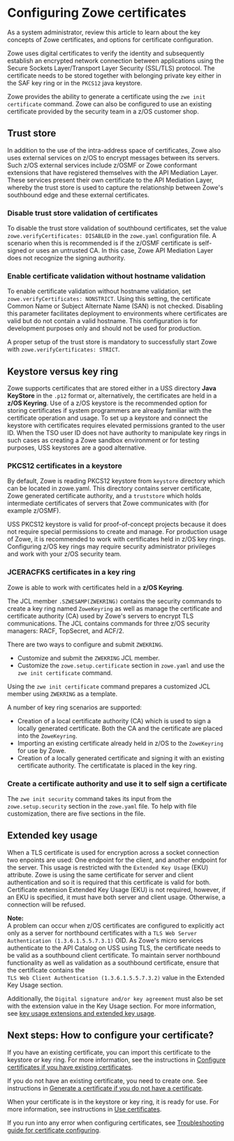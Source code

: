 # Configuring Zowe certificates 

As a system administrator, review this article to learn about the key concepts of Zowe certificates, and options for certificate configuration. 

Zowe uses digital certificates to verify the identity and subsequently establish an encrypted network connection between applications using the Secure Sockets Layer/Transport Layer Security (SSL/TLS) protocol. The certificate needs to be stored together with belonging private key either in the SAF key ring or in the `PKCS12` java keystore.

Zowe provides the ability to generate a certificate using the `zwe init certificate` command. Zowe can also be configured to use an existing certificate provided by the security team in a z/OS customer shop.
 
## Trust store

In addition to the use of the intra-address space of certificates, Zowe also uses external services on z/OS to encrypt messages between its servers. Such z/OS external services include z/OSMF or Zowe conformant extensions that have registered themselves with the API Mediation Layer. These services present their own certificate to the API Mediation Layer, whereby the trust store is used to capture the relationship between Zowe's southbound edge and these external certificates.  

### Disable trust store validation of certificates

To disable the trust store validation of southbound certificates, set the value `zowe.verifyCertificates: DISABLED` in the `zowe.yaml` configuration file. A scenario when this is recommended is if the z/OSMF certificate is self-signed or uses an untrusted CA. In this case, Zowe API Mediation Layer does not recognize the signing authority.  

### Enable certificate validation without hostname validation

To enable certificate validation without hostname validation, set `zowe.verifyCertificates: NONSTRICT`. Using this setting, the certificate Common Name or Subject Alternate Name (SAN) is not checked. Disabling this parameter facilitates deployment to environments where certificates are valid but do not contain a valid hostname. This configuration is for development purposes only and should not be used for production.

A proper setup of the trust store is mandatory to successfully start Zowe with `zowe.verifyCertificates: STRICT`.

## Keystore versus key ring

Zowe supports certificates that are stored either in a USS directory **Java KeyStore** in the `.p12` format or, alternatively, the certificates are held in a **z/OS Keyring**. Use of a z/OS keystore is the recommended option for storing certificates if system programmers are already familiar with the certificate operation and usage. To set up a keystore and connect the keystore with certificates requires elevated permissions granted to the user ID. When the TSO user ID does not have authority to manipulate key rings in such cases as creating a Zowe sandbox environment or for testing purposes, USS keystores are a good alternative.

### PKCS12 certificates in a keystore

<!-- Zowe is able to use PKCS12 certificates that are stored in USS. This certificate is used for encrypting TLS communication between Zowe clients and Zowe z/OS servers, as well as intra z/OS Zowe server to Zowe server communication. Zowe uses a `keystore` directory to contain its external certificate, and a `truststore` directory to hold the public keys of servers which Zowe communicates with (for example z/OSMF). -->
By default, Zowe is reading PKCS12 keystore from `keystore` directory which can be located in zowe.yaml. This directory contains server certificate, Zowe generated certificate authority, and a `truststore` which holds intermediate certificates of servers that Zowe communicates with (for example z/OSMF).

USS PKCS12 keystore is valid for proof-of-concept projects because it does not require special permissions to create and manage. For production usage of Zowe, it is recommended to work with certificates held in z/OS key rings. Configuring z/OS key rings may require security administrator privileges and work with your z/OS security team. 

### JCERACFKS certificates in a key ring

Zowe is able to work with certificates held in a **z/OS Keyring**.  

The JCL member `.SZWESAMP(ZWEKRING)` contains the security commands to create a key ring named `ZoweKeyring` as well as manage the certificate and certificate authority (CA) used by Zowe's servers to encrypt TLS communications. The JCL contains commands for three z/OS security managers: RACF, TopSecret, and ACF/2.

There are two ways to configure and submit `ZWEKRING`.

- Customize and submit the `ZWEKRING` JCL member.
- Customize the `zowe.setup.certificate` section in `zowe.yaml` and use the `zwe init certificate` command. 

Using the `zwe init certificate` command prepares a customized JCL member using `ZWEKRING` as a template.  

A number of key ring scenarios are supported:

- Creation of a local certificate authority (CA) which is used to sign a locally generated certificate. Both the CA and the certificate are placed into the `ZoweKeyring`.
- Importing an existing certificate already held in z/OS to the `ZoweKeyring` for use by Zowe.  
- Creation of a locally generated certificate and signing it with an existing certificate authority. The certificatate is placed in the key ring.

### Create a certificate authority and use it to self sign a certificate

The `zwe init security` command takes its input from the `zowe.setup.security` section in the `zowe.yaml` file. To help with file customization, there are five sections in the file.

## Extended key usage

When a TLS certificate is used for encryption across a socket connection two enpoints are used: One endpoint for the client, and another endpoint for the server. This usage is restricted with the `Extended Key Usage` (EKU) attribute. Zowe is using the same certificate for server and client authentication and so it is required that this certificate is valid for both. Certificate extension Extended Key Usage (EKU) is not required, however, if an EKU is specified, it must have both server and client usage. Otherwise, a connection will be refused.

**Note:**  
 A problem can occur when z/OS certificates are configured to explicitly act only as a server for northbound certificates with a `TLS Web Server Authentication (1.3.6.1.5.5.7.3.1)` OID. As Zowe's micro services authenticate to the API Catalog on USS using TLS, the certificate needs to be valid as a southbound client certificate. To maintain server northbound functionality as well as validation as a southbound certificate, ensure that the certificate contains the `TLS Web Client Authentication (1.3.6.1.5.5.7.3.2)` value in the Extended Key Usage section.

Additionally, the `Digital signature and/or key agreement` must also be set with the extension value in the Key Usage section. For more information, see [key usage extensions and extended key usage](https://help.hcltechsw.com/domino/10.0.1/admin/conf_keyusageextensionsandextendedkeyusage_r.html).

## Next steps: How to configure your certificate?

If you have an existing certificate, you can import this certificate to the keystore or key ring. For more information, see the instructions in [Configure certificates if you have existing certificates](./import-certificates.md).

If you do not have an existing certificate, you need to create one. See instructions in [Generate a certificate if you do not have a certificate](./generate-certificates.md).

When your certificate is in the keystore or key ring, it is ready for use. For more information, see instructions in [Use certificates](./use-certificates.md).

If you run into any error when configuring certificates, see [Troubleshooting guide for certificate configuring](placeholder).
